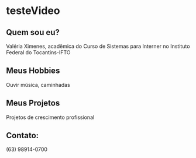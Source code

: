 # testeVideo
## Quem sou eu? ##
Valéria Ximenes, acadêmica do Curso de Sistemas para Interner no Instituto Federal do Tocantins-IFTO
## Meus Hobbies ##
  Ouvir música, caminhadas
## Meus Projetos ##
  Projetos de crescimento profissional
## Contato: ##
  (63) 98914-0700
